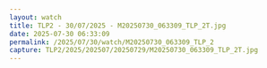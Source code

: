 ```yaml
---
layout: watch
title: TLP2 - 30/07/2025 - M20250730_063309_TLP_2T.jpg
date: 2025-07-30 06:33:09
permalink: /2025/07/30/watch/M20250730_063309_TLP_2
capture: TLP2/2025/202507/20250729/M20250730_063309_TLP_2T.jpg
---
```

